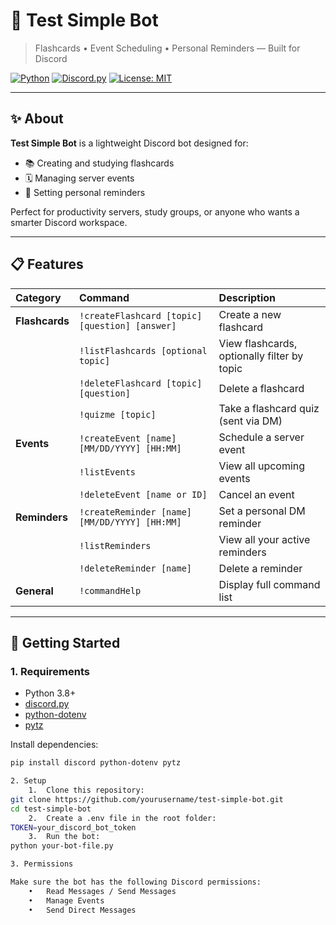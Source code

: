 # 🤖 Test Simple Bot
> Flashcards • Event Scheduling • Personal Reminders — Built for Discord

[![Python](https://img.shields.io/badge/Python-3.8%2B-blue)](https://www.python.org/downloads/)
[![Discord.py](https://img.shields.io/badge/discord.py-2.3.2-blueviolet)](https://discordpy.readthedocs.io/en/stable/)
[![License: MIT](https://img.shields.io/badge/License-MIT-yellow.svg)](https://opensource.org/licenses/MIT)

---

## ✨ About

**Test Simple Bot** is a lightweight Discord bot designed for:
- 📚 Creating and studying flashcards
- 🗓️ Managing server events
- 🔔 Setting personal reminders

Perfect for productivity servers, study groups, or anyone who wants a smarter Discord workspace.

---

## 📋 Features

| Category    | Command | Description |
| :---------- | :------ | :---------- |
| **Flashcards** | `!createFlashcard [topic] [question] [answer]` | Create a new flashcard |
|  | `!listFlashcards [optional topic]` | View flashcards, optionally filter by topic |
|  | `!deleteFlashcard [topic] [question]` | Delete a flashcard |
|  | `!quizme [topic]` | Take a flashcard quiz (sent via DM) |
| **Events** | `!createEvent [name] [MM/DD/YYYY] [HH:MM]` | Schedule a server event |
|  | `!listEvents` | View all upcoming events |
|  | `!deleteEvent [name or ID]` | Cancel an event |
| **Reminders** | `!createReminder [name] [MM/DD/YYYY] [HH:MM]` | Set a personal DM reminder |
|  | `!listReminders` | View all your active reminders |
|  | `!deleteReminder [name]` | Delete a reminder |
| **General** | `!commandHelp` | Display full command list |

---

## 🚀 Getting Started

### 1. Requirements
- Python 3.8+
- [discord.py](https://pypi.org/project/discord.py/)
- [python-dotenv](https://pypi.org/project/python-dotenv/)
- [pytz](https://pypi.org/project/pytz/)

Install dependencies:
```bash
pip install discord python-dotenv pytz

2. Setup
	1.	Clone this repository:
git clone https://github.com/yourusername/test-simple-bot.git
cd test-simple-bot
	2.	Create a .env file in the root folder:
TOKEN=your_discord_bot_token
	3.	Run the bot:
python your-bot-file.py

3. Permissions

Make sure the bot has the following Discord permissions:
	•	Read Messages / Send Messages
	•	Manage Events
	•	Send Direct Messages
